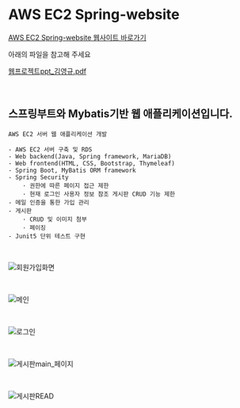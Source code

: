 AWS EC2 Spring-website
===

[AWS EC2 Spring-website 웹사이트 바로가기](http://ec2-52-78-48-191.ap-northeast-2.compute.amazonaws.com:8090/)

아래의 파일을 참고해 주세요

[웹프로젝트ppt_김영규.pdf](https://github.com/KimYoungQ/study/files/6116016/ppt_.pdf)

<br/>

스프링부트와 Mybatis기반 웹 애플리케이션입니다.
---

    AWS EC2 서버 웹 애플리케이션 개발
    
    - AWS EC2 서버 구축 및 RDS
    - Web backend(Java, Spring framework, MariaDB)
    - Web frontend(HTML, CSS, Bootstrap, Thymeleaf)
    - Spring Boot, MyBatis ORM framework
    - Spring Security
        · 권한에 따른 페이지 접근 제한
        · 현재 로그인 사용자 정보 참조 게시판 CRUD 기능 제한
    - 메일 인증을 통한 가입 관리
    - 게시판
        · CRUD 및 이미지 첨부
        · 페이징
    - Junit5 단위 테스트 구현

<br/>

![회원가입화면](https://user-images.githubusercontent.com/45932388/109648124-93854a00-7b9d-11eb-9760-706daf8ce0cb.PNG)

<br/>

![메인](https://user-images.githubusercontent.com/45932388/109648263-c3345200-7b9d-11eb-91f4-dad94d70cca0.PNG)

<br/>

![로그인](https://user-images.githubusercontent.com/45932388/109660589-63917300-7bac-11eb-9994-ff9f6e9eb033.PNG)

<br/>

![게시판main_페이지](https://user-images.githubusercontent.com/45932388/108797721-34d53480-75cf-11eb-8dc1-4bfbd61d648e.PNG)

<br/>

![게시판READ](https://user-images.githubusercontent.com/45932388/110634567-70861600-81ed-11eb-98b1-18c2ea46ac46.PNG)


        
   
